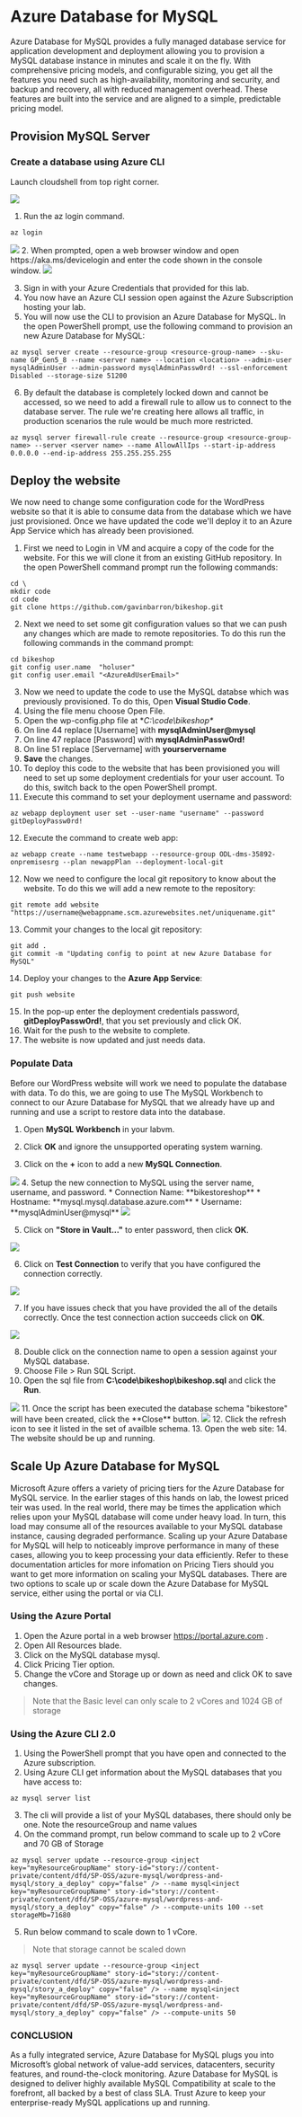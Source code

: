 # Azure Database for MySQL

Azure Database for MySQL provides a fully managed database service for application development and deployment allowing you to provision a MySQL database instance in minutes and scale it on the fly. With comprehensive pricing models, and configurable sizing, you get all the features you need such as high-availability, monitoring and security, and backup and recovery, all with reduced management overhead. These features are built into the service and are aligned to a simple, predictable pricing model.

## Provision MySQL Server

### Create a database using Azure CLI
Launch cloudshell from top right corner.

<img src="images/cloud_shell.png"/>

1. Run the az login command.

```
az login
```
<img src="images/az_login_link.png"/>
2.	When prompted, open a web browser window and open <copy>https://aka.ms/devicelogin </copy> and enter the code shown in the console window.
<img src="images/login_code.png"/>

3.	Sign in with your Azure Credentials that provided for this lab.
4.	You now have an Azure CLI session open against the Azure Subscription hosting your lab.
5.	You will now use the CLI to provision an Azure Database for MySQL. In the open PowerShell prompt, use the following command to provision an new Azure Database for MySQL:
```
az mysql server create --resource-group <resource-group-name> --sku-name GP_Gen5_8 --name <server name> --location <location> --admin-user mysqlAdminUser --admin-password mysqlAdminPassw0rd! --ssl-enforcement Disabled --storage-size 51200
```

6.	By default the database is completely locked down and cannot be accessed, so we need to add a firewall rule to allow us to connect to the database server. The rule we're creating here allows all traffic, in production scenarios the rule would be much more restricted.
```
az mysql server firewall-rule create --resource-group <resource-group-name> --server <server name> --name AllowAllIps --start-ip-address 0.0.0.0 --end-ip-address 255.255.255.255
```

## Deploy the website

We now need to change some configuration code for the WordPress website so that it is able to consume data from the database which we have just provisioned. Once we have updated the code we'll deploy it to an Azure App Service which has already been provisioned.

1.	First we need to Login in VM and acquire a copy of the code for the website. For this we will clone it from an existing GitHub repository. In the open PowerShell command prompt run the following commands:
```
cd \
mkdir code 
cd code
git clone https://github.com/gavinbarron/bikeshop.git 
```
2.	Next we need to set some git configuration values so that we can push any changes which are made to remote repositories. To do this run the following commands in the command prompt:
```
cd bikeshop
git config user.name  "holuser"
git config user.email "<AzureAdUserEmail>"
```
3.	Now we need to update the code to use the MySQL databse which was previously provisioned. To do this, Open **Visual Studio Code**.
4.	Using the file menu choose Open File.
5.	Open the wp-config.php file at **C:\code\bikeshop\**
6.	On line 44 replace [Username] with **mysqlAdminUser@mysql**
7.	On line 47 replace [Password] with **mysqlAdminPassw0rd!**
8.	On line 51 replace [Servername] with **yourservername**
9.	**Save** the changes.
10.	To deploy this code to the website that has been provisioned you will need to set up some deployment credentials for your user account. To do this, switch back to the open PowerShell prompt.
11.	Execute this command to set your deployment username and password:
```
az webapp deployment user set --user-name "username" --password gitDeployPassw0rd!
```

12. Execute the command to create web app:
```
az webapp create --name testwebapp --resource-group ODL-dms-35892-onpremisesrg --plan newappPlan --deployment-local-git
```
12.	Now we need to configure the local git repository to know about the website. To do this we will add a new remote to the repository:
```
git remote add website "https://username@webappname.scm.azurewebsites.net/uniquename.git"
```
13.	Commit your changes to the local git repository:
```
git add . 
git commit -m "Updating config to point at new Azure Database for MySQL"
```
14.	Deploy your changes to the **Azure App Service**:
``` 
git push website
```
15.	In the pop-up enter the deployment credentials password, **<copy>gitDeployPassw0rd!</copy>**, that you set previously and click OK. 
16.	Wait for the push to the website to complete.
17.	The website is now updated and just needs data.

### Populate Data

Before our WordPress website will work we need to populate the database with data. To do this, we are going to use The MySQL Workbench to connect to our Azure Database for MySQL that we already have up and running and use a script to restore data into the database.

1.	Open **MySQL Workbench** in your labvm.

2.	Click **OK** and ignore the unsupported operating system warning.
3.	Click on the **+** icon to add a new **MySQL Connection**.
<img src="images/mysql_workbench.png"/>
4.	Setup the new connection to MySQL using the server name, username, and password.
* Connection Name: **<copy>bikestoreshop</copy>**
* Hostname: **<copy>mysql<inject key="myResourceGroupName" story-id="story://content-private/content/dfd/SP-OSS/azure-mysql/wordpress-and-mysql/story_a_deploy" copy="false" />.mysql.database.azure.com</copy>**
* Username: **<copy>mysqlAdminUser@mysql<inject key="myResourceGroupName" story-id="story://content-private/content/dfd/SP-OSS/azure-mysql/wordpress-and-mysql/story_a_deploy" copy="false" /></copy>**
<img src="images/new_connection.png"/>

5.	Click on **"Store in Vault..."** to enter password, then click **OK**.
<img src="images/paasword.png"/>

6.	Click on **Test Connection** to verify that you have configured the connection correctly.
<img src="images/test_connection.png"/>

7. If you have issues check that you have provided the all of the details correctly. Once the test connection action succeeds click on **OK**.
<img src="images/Click_ok.png">

8.	Double click on the connection name to open a session against your MySQL database.
9.	Choose File > Run SQL Script. 
10.	Open the sql file from **C:\code\bikeshop\bikeshop.sql** and click the **Run**.
<img src="images/Click_run.png">
11.	Once the script has been executed the database schema "bikestore" will have been created, click the **Close** button.
<img src="images/Click_close.png">
12.	Click the refresh icon to see it listed in the set of availble schema.
13.	Open the web site: <inject key="webSiteUrl" story-id="story://content-private/content/dfd/SP-OSS/azure-mysql/wordpress-and-mysql/story_a_deploy" />
14.	The website should be up and running.

## Scale Up Azure Database for MySQL

Microsoft Azure offers a variety of pricing tiers for the Azure Database for MySQL service. In the earlier stages of this hands on lab, the lowest priced teir was used. In the real world, there may be times the application which relies upon your MySQL database will come under heavy load. In turn, this load may consume all of the resources available to your MySQL database instance, causing degraded performance. Scaling up your Azure Database for MySQL will help to noticeably improve performance in many of these cases, allowing you to keep processing your data efficiently.
Refer to these documentation articles for more infomation on Pricing Tiers should you want to get more information on scaling your MySQL databases.
There are two options to scale up or scale down the Azure Database for MySQL service, either using the portal or via CLI.

### Using the Azure Portal
1.	Open the Azure portal in a web browser <copy>https://portal.azure.com </copy>.
2.	Open All Resources blade.
3.	Click on the MySQL database mysql<inject key="myResourceGroupName" story-id="story://content-private/content/dfd/SP-OSS/azure-mysql/wordpress-and-mysql/story_a_deploy" copy="false" />.
4.	Click Pricing Tier option.
5.	Change the vCore and Storage up or down as need and click OK to save changes.

   >Note that the Basic level can only scale to 2 vCores and 1024 GB of storage

### Using the Azure CLI 2.0
1.	Using the PowerShell prompt that you have open and connected to the Azure subscription.
2.	Using Azure CLI get information about the MySQL databases that you have access to:
```
az mysql server list
```
3.	The cli will provide a list of your MySQL databases, there should only be one. Note the resourceGroup and name values 
4.	On the command prompt, run below command to scale up to 2 vCore and 70 GB of Storage
```
az mysql server update --resource-group <inject key="myResourceGroupName" story-id="story://content-private/content/dfd/SP-OSS/azure-mysql/wordpress-and-mysql/story_a_deploy" copy="false" /> --name mysql<inject key="myResourceGroupName" story-id="story://content-private/content/dfd/SP-OSS/azure-mysql/wordpress-and-mysql/story_a_deploy" copy="false" /> --compute-units 100 --set storageMb=71680
```
5.	Run below command to scale down to 1 vCore.

   >Note that storage cannot be scaled down
   
```
az mysql server update --resource-group <inject key="myResourceGroupName" story-id="story://content-private/content/dfd/SP-OSS/azure-mysql/wordpress-and-mysql/story_a_deploy" copy="false" /> --name mysql<inject key="myResourceGroupName" story-id="story://content-private/content/dfd/SP-OSS/azure-mysql/wordpress-and-mysql/story_a_deploy" copy="false" /> --compute-units 50
```

### CONCLUSION
As a fully integrated service, Azure Database for MySQL plugs you into Microsoft’s global network of value-add services, datacenters, security features, and round-the-clock monitoring. Azure Database for MySQL is designed to deliver highly available MySQL Compatibility at scale to the forefront, all backed by a best of class SLA. Trust Azure to keep your enterprise-ready MySQL applications up and running.
